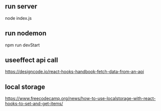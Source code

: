 ##  run server
 
node index.js

## run nodemon

npm run devStart

## useeffect api call

https://designcode.io/react-hooks-handbook-fetch-data-from-an-api

## local storage
https://www.freecodecamp.org/news/how-to-use-localstorage-with-react-hooks-to-set-and-get-items/